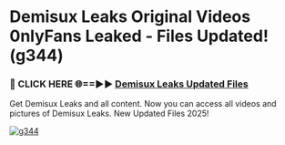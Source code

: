 # Demisux Leaks Original Videos 0nlyFans Leaked - Files Updated! (g344)

<h3>🔴 CLICK HERE 🌐==►► <a href="https://tinyurl.com/4seja8ks" rel="nofollow">Demisux Leaks Updated Files</a></h3>

Get Demisux Leaks and all content. Now you can access all videos and pictures of Demisux Leaks. New Updated Files 2025!

[![g344](https://i.imgur.com/EWjZXRe.gif)](https://tinyurl.com/4seja8ks)
